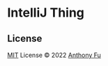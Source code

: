 # IntelliJ Thing

## License

[MIT](./LICENSE) License © 2022 [Anthony Fu](https://github.com/antfu)

